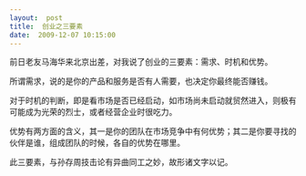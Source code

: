 ```yaml
---
layout:  post
title:  创业之三要素
date:  2009-12-07 10:15:00
---
```


前日老友马海华来北京出差，对我说了创业的三要素：需求、时机和优势。

所谓需求，说的是你的产品和服务是否有人需要，也决定你最终能否赚钱。

对于时机的判断，即是看市场是否已经启动，如市场尚未启动就贸然进入，则极有可能成为光荣的烈士，或者经营企业时很吃力。

优势有两方面的含义，其一是你的团队在市场竞争中有何优势；其二是你要寻找的伙伴是谁，组成团队的时候，各自的优势在哪里。

此三要素，与孙存周技击论有异曲同工之妙，故形诸文字以记。